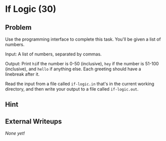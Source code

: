 # If Logic (30)

## Problem

Use the programming interface to complete this task. You&#39;ll be given a list of numbers.

Input: A list of numbers, separated by commas.

Output: Print `hi`if the number is 0-50 (inclusive), `hey` if the number is 51-100 (inclusive), and `hello` if anything else. Each greeting should have a linebreak after it.

Read the input from a file called&nbsp;`if-logic.in`&nbsp;that&#39;s in the current working directory, and then write your output to a file called&nbsp;`if-logic.out`.

## Hint

## External Writeups

*None yet!*